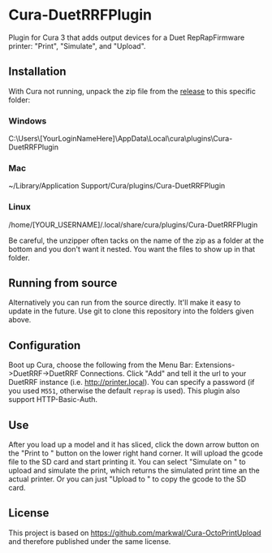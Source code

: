# Cura-DuetRRFPlugin
Plugin for Cura 3 that adds output devices for a Duet RepRapFirmware printer: "Print", "Simulate", and "Upload".

## Installation

With Cura not running, unpack the zip file from the [release](https://github.com/Kriechi/Cura-DuetRRFPlugin/releases/latest) to this specific folder:

### Windows
C:\\Users\\[YourLoginNameHere]\\AppData\\Local\\cura\\plugins\\Cura-DuetRRFPlugin

### Mac
~/Library/Application Support/Cura/plugins/Cura-DuetRRFPlugin

### Linux
/home/[YOUR_USERNAME]/.local/share/cura/plugins/Cura-DuetRRFPlugin

Be careful, the unzipper often tacks on the name of the zip as a folder at the
bottom and you don't want it nested.  You want the files to show up in that
folder.

## Running from source
Alternatively you can run from the source directly. It'll make it easy to
update in the future. Use git to clone this repository into the folders given
above.

## Configuration
Boot up Cura, choose the following from the Menu Bar:
Extensions->DuetRRF->DuetRRF Connections.  Click "Add" and tell it the url to
your DuetRRF instance (i.e. http://printer.local). You can specify a password
(if you used `M551`, otherwise the default `reprap` is used). This plugin also
support HTTP-Basic-Auth.

## Use
After you load up a model and it has sliced, click the down arrow button on the
"Print to <PrinterName>" button on the lower right hand corner. It will upload
the gcode file to the SD card and start printing it. You can select "Simulate
on <PrinterName>" to upload and simulate the print, which returns the simulated
print time an the actual printer. Or you can just "Upload to <PrinterName>" to
copy the gcode to the SD card.

## License
This project is based on https://github.com/markwal/Cura-OctoPrintUpload and
therefore published under the same license.
